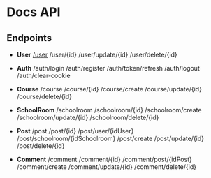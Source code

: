 #  Docs API

##  Endpoints

- **User**
[/user](./user.md)
/user/{id}
/user/update/{id}
/user/delete/{id}

- **Auth**
/auth/login
/auth/register
/auth/token/refresh
/auth/logout
/auth/clear-cookie

- **Course**
/course
/course/{id}
/course/create
/course/update/{id}
/course/delete/{id}

- **SchoolRoom**
/schoolroom
/schoolroom/{id}
/schoolroom/create
/schoolroom/update/{id}
/schoolroom/delete/{id}

- **Post**
/post
/post/{id}
/post/user/{idUser}
/post/schoolroom/{idSchoolroom}
/post/create
/post/update/{id}
/post/delete/{id}

- **Comment**
/comment
/comment/{id}
/comment/post/{idPost}
/comment/create
/comment/update/{id}
/comment/delete/{id}

